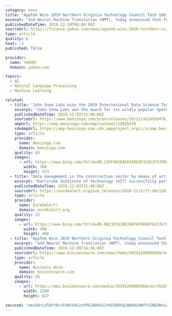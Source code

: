 ```yaml
---
category: news
title: "AppTek Wins 2019 Northern Virginia Technology Council Tech 100 Award"
excerpt: "and Neural Machine Translation (NMT), today announced that for the second consecutive year, the company is a winner of the 2019 Northern Virginia Technology Council (NVTC) Tech 100 awards. This prestigious award recognizes groundbreaking companies, leaders and innovators within the Greater Washington, D.C. technology community. AppTek utilizes ..."
publishedDateTime: 2019-12-10T00:06:00Z
sourceUrl: https://finance.yahoo.com/news/apptek-wins-2019-northern-virginia-140300457.html
type: article
quality: 6
heat: -1
published: false

provider:
  name: YAHOO!
  domain: yahoo.com

topics:
  - AI
  - Natural Language Processing
  - Machine Learning

related:
  - title: "John Snow Labs wins the 2019 International Data Science Technology Award"
    excerpt: "John Snow Labs won the award for its wildly popular Spark NLP library. Spark NLP is an open-source text processing library that provides production-grade versions of the latest research in natural language processing. The Data Science Foundation recognizes Spark NLP for delivering “best practice, innovation, and excellence in data science and ..."
    publishedDateTime: 2019-12-03T23:00:00Z
    sourceUrl: https://www.benzinga.com/pressreleases/19/12/ab14926478/john-snow-labs-wins-the-2019-international-data-science-technology-award
    ampUrl: https://amp.benzinga.com/amp/content/14926478
    cdnAmpUrl: https://amp-benzinga-com.cdn.ampproject.org/c/s/amp.benzinga.com/amp/content/14926478
    type: article
    provider:
      name: Benzinga.com
      domain: benzinga.com
    quality: 43
    images:
      - url: https://www.bing.com/th?id=ON.21DF90204FA7A0E8F3CEE2F57FD6A5B9
        width: 700
        height: 473
  - title: "Data management in the construction sector by means of artificial intelligence"
    excerpt: "Karlsruhe Institute of Technology (KIT) successfully participated in the innovation competition on the use of artificial intelligence (AI) launched by the Federal Ministry for Economic Affairs and Energy (BMWi). The KIT-coordinated research project SDaC - Smart Design and Construction will be funded. With the help of the new AI platform ..."
    publishedDateTime: 2019-12-03T15:40:00Z
    sourceUrl: https://eurekalert.org/pub_releases/2019-12/kift-dmi120319.php
    type: article
    provider:
      name: EurekAlert!
      domain: eurekalert.org
    quality: 33
    images:
      - url: https://www.bing.com/th?id=ON.6BC3D2420E208FAF0D80762C7E79859C
        width: 700
        height: 466
  - title: "AppTek Wins 2019 Northern Virginia Technology Council Tech 100 Award"
    excerpt: "and Neural Machine Translation (NMT), today announced that for the second consecutive year, the company is a winner of the 2019 Northern Virginia Technology Council (NVTC) Tech 100 awards. This prestigious award recognizes groundbreaking companies ..."
    publishedDateTime: 2019-12-09T14:36:00Z
    sourceUrl: https://www.businesswire.com/news/home/20191209005060/en/AppTek-Wins-2019-Northern-Virginia-Technology-Council
    type: article
    provider:
      name: Business Wire
      domain: businesswire.com
    quality: 26
    images:
      - url: https://mms.businesswire.com/media/20191209005060/en/761095/23/AppTek_logo.jpg
        width: 1200
        height: 627

secured: "emiO4rLdlDtY8r/k5HCSHCznYPk19DkbJJ+M22K0VQLNUbOiOWfFt2NEdRniedOG3kWaKJWiwHur9fzs+KZKreMo9p7OnxOdzOcTKt/bVqaRIeTdsir3Yy0UKcxzEMkDhiv3ats93B27gGKvDxJoqsfqNjDEPownOoXIqcI3U4U3Q8AD8y36+2VtVE1n2lTpSmhH4EGtxk5xhGfRROhiU1/FCLs+fL4vKIkslA9DNmPQuruClEwra1wcbl+85qt+L4tCYDc1/mtSGnYb9UzacQ==;gZ9f8yHTziMK7e+IyBGBsw=="
---
```


